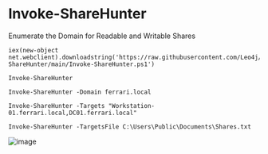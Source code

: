 # Invoke-ShareHunter
Enumerate the Domain for Readable and Writable Shares

```
iex(new-object net.webclient).downloadstring('https://raw.githubusercontent.com/Leo4j/Invoke-ShareHunter/main/Invoke-ShareHunter.ps1')
```
```
Invoke-ShareHunter
```
```
Invoke-ShareHunter -Domain ferrari.local
```
```
Invoke-ShareHunter -Targets "Workstation-01.ferrari.local,DC01.ferrari.local"
```
```
Invoke-ShareHunter -TargetsFile C:\Users\Public\Documents\Shares.txt
```

![image](https://github.com/Leo4j/Invoke-ShareHunter/assets/61951374/b2834ab5-ee91-409c-9db4-9b4a90fc9382)


